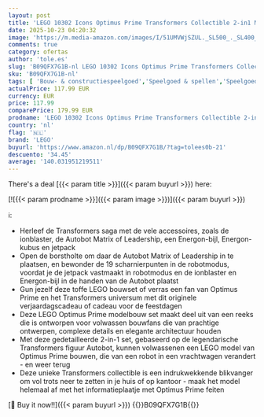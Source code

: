 ```yaml
---
layout: post
title: 'LEGO 10302 Icons Optimus Prime Transformers Collectible 2-in1 Model met Robot en Vrachtwagen  Modelbouw Set voor Volwassenen'
date: 2025-10-23 04:20:32
image: 'https://m.media-amazon.com/images/I/51UMVWjSZUL._SL500_._SL400_.jpg'
comments: true
category: ofertas
author: 'tole.es'
slug: 'B09QFX7G1B-nl LEGO 10302 Icons Optimus Prime Transformers Collectible...'
sku: 'B09QFX7G1B-nl'
tags: [ 'Bouw- & constructiespeelgoed','Speelgoed & spellen','Speelgoedbouwsets','lego','🇳🇱', ]
actualPrice: 117.99 EUR
currency: EUR
price: 117.99
comparePrice: 179.99 EUR
prodname: 'LEGO 10302 Icons Optimus Prime Transformers Collectible 2-in1 Model met Robot en Vrachtwagen  Modelbouw Set voor Volwassenen'
country: 'nl'
flag: '🇳🇱'
brand: 'LEGO'
buyurl: 'https://www.amazon.nl/dp/B09QFX7G1B/?tag=tolees0b-21'
descuento: '34.45'
average: '140.031951219511'
---
```


There's a deal [{{< param title >}}]({{< param buyurl >}})  here:

[![{{< param prodname >}}]({{< param image >}})]({{< param buyurl >}})

ℹ️:

- Herleef de Transformers saga met de vele accessoires, zoals de ionblaster, de Autobot Matrix of Leadership, een Energon-bijl, Energon-kubus en jetpack
- Open de borstholte om daar de Autobot Matrix of Leadership in te plaatsen, en bewonder de 19 scharnierpunten in de robotmodus, voordat je de jetpack vastmaakt in robotmodus en de ionblaster en Energon-bijl in de handen van de Autobot plaatst
- Gun jezelf deze toffe LEGO bouwset of verras een fan van Optimus Prime en het Transformers universum met dit originele verjaardagscadeau of cadeau voor de feestdagen
- Deze LEGO Optimus Prime modelbouw set maakt deel uit van een reeks die is ontworpen voor volwassen bouwfans die van prachtige ontwerpen, complexe details en elegante architectuur houden
- Met deze gedetailleerde 2-in-1 set, gebaseerd op de legendarische Transformers figuur Autobot, kunnen volwassenen een LEGO model van Optimus Prime bouwen, die van een robot in een vrachtwagen verandert - en weer terug
- Deze unieke Transformers collectible is een indrukwekkende blikvanger om vol trots neer te zetten in je huis of op kantoor - maak het model helemaal af met het informatieplaatje met Optimus Prime feiten

[🛒 Buy it now!!]({{< param buyurl >}})
{{<world>}}B09QFX7G1B{{</world>}}
